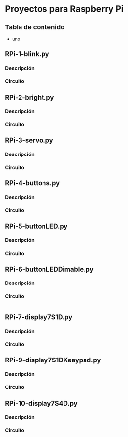 Proyectos para Raspberry Pi 
===========================

## Tabla de contenido
- uno

## RPi-1-blink.py
### Descripción

### Circuito

## RPi-2-bright.py
### Descripción

### Circuito

## RPi-3-servo.py
### Descripción

### Circuito

## RPi-4-buttons.py
### Descripción

### Circuito

## RPi-5-buttonLED.py
### Descripción

### Circuito

## RPi-6-buttonLEDDimable.py
### Descripción

### Circuito
![]()

## RPi-7-display7S1D.py
### Descripción

### Circuito

## RPi-9-display7S1DKeaypad.py
### Descripción

### Circuito

## RPi-10-display7S4D.py
### Descripción

### Circuito
